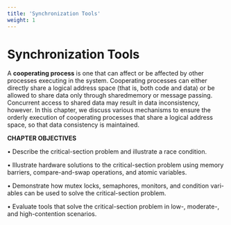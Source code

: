 ```yaml
---
title: 'Synchronization Tools'
weight: 1
---
```


# Synchronization Tools

A **cooperating process** is one that can affect or be affected by other processes executing in the system. Cooperating processes can either directly share a logical address space (that is, both code and data) or be allowed to share data only through sharedmemory or message passing. Concurrent access to shared data may result in data inconsistency, however. In this chapter, we discuss various mechanisms to ensure the orderly execution of cooperating processes that share a logical address space, so that data consistency is maintained.

**CHAPTER OBJECTIVES**

• Describe the critical-section problem and illustrate a race condition.

• Illustrate hardware solutions to the critical-section problem using memory barriers, compare-and-swap operations, and atomic variables.

• Demonstrate how mutex locks, semaphores, monitors, and condition vari- ables can be used to solve the critical-section problem.

• Evaluate tools that solve the critical-section problem in low-, moderate-, and high-contention scenarios.